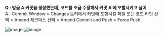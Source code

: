 **Q : 방금 A 커밋을 생성했는데, 코드를 조금 수정해서 커밋 A 에 포함시키고 싶어**  
A : Commit Window > Changes 트리에서 커밋에 포함시킬 파일 또는 코드 라인 선택 > Amend 체크박스 선택 > Amend Commit and Push > Force Push  

![image](https://user-images.githubusercontent.com/34666301/158291824-d3a438c7-f351-4b5d-8fba-b47e11408bc5.png)
![image](https://user-images.githubusercontent.com/34666301/158291986-92628d46-e6c0-488a-81ef-a972b2c7d9d5.png)
